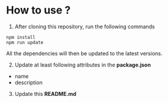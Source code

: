 # How to use ?

1. After cloning this repository, run the following commands
```
npm install
npm run update
```
All the dependencies will then be updated to the latest versions. 

2. Update at least following attributes in the **package.json**
* name
* description

3. Update this **README.md** 